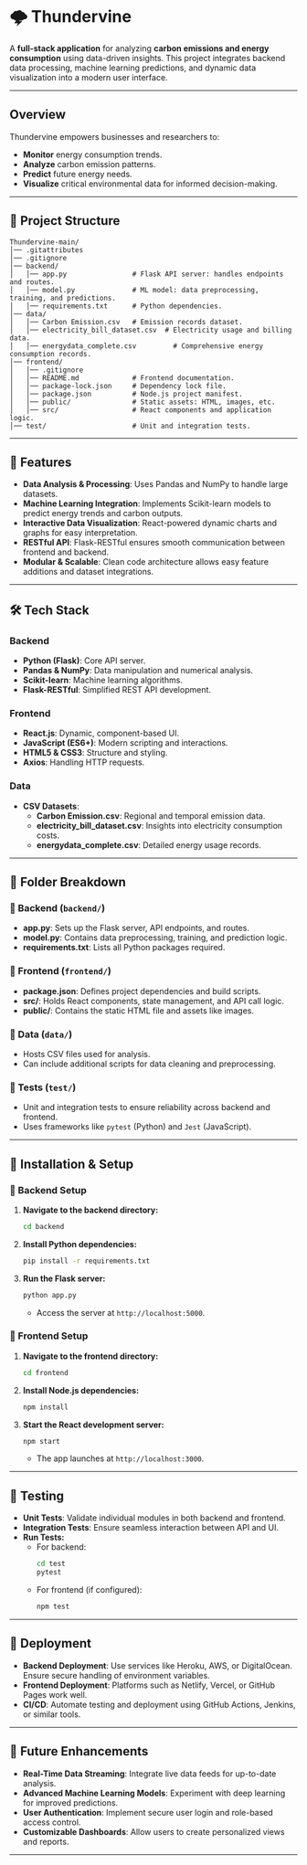 # 🌩️ Thundervine

A **full-stack application** for analyzing **carbon emissions and energy consumption** using data-driven insights. This project integrates backend data processing, machine learning predictions, and dynamic data visualization into a modern user interface.

---

## Overview

Thundervine empowers businesses and researchers to:
- **Monitor** energy consumption trends.
- **Analyze** carbon emission patterns.
- **Predict** future energy needs.
- **Visualize** critical environmental data for informed decision-making.

---

## 📁 Project Structure

```
Thundervine-main/
│── .gitattributes
│── .gitignore
│── backend/
│   │── app.py                # Flask API server: handles endpoints and routes.
│   │── model.py              # ML model: data preprocessing, training, and predictions.
│   │── requirements.txt      # Python dependencies.
│── data/
│   │── Carbon Emission.csv   # Emission records dataset.
│   │── electricity_bill_dataset.csv  # Electricity usage and billing data.
│   │── energydata_complete.csv         # Comprehensive energy consumption records.
│── frontend/
│   │── .gitignore
│   │── README.md             # Frontend documentation.
│   │── package-lock.json     # Dependency lock file.
│   │── package.json          # Node.js project manifest.
│   │── public/               # Static assets: HTML, images, etc.
│   │── src/                  # React components and application logic.
│── test/                     # Unit and integration tests.
```

---

## 🚀 Features

- **Data Analysis & Processing**: Uses Pandas and NumPy to handle large datasets.
- **Machine Learning Integration**: Implements Scikit-learn models to predict energy trends and carbon outputs.
- **Interactive Data Visualization**: React-powered dynamic charts and graphs for easy interpretation.
- **RESTful API**: Flask-RESTful ensures smooth communication between frontend and backend.
- **Modular & Scalable**: Clean code architecture allows easy feature additions and dataset integrations.

---

## 🛠️ Tech Stack

### Backend
- **Python (Flask)**: Core API server.
- **Pandas & NumPy**: Data manipulation and numerical analysis.
- **Scikit-learn**: Machine learning algorithms.
- **Flask-RESTful**: Simplified REST API development.

### Frontend
- **React.js**: Dynamic, component-based UI.
- **JavaScript (ES6+)**: Modern scripting and interactions.
- **HTML5 & CSS3**: Structure and styling.
- **Axios**: Handling HTTP requests.

### Data
- **CSV Datasets**: 
  - **Carbon Emission.csv**: Regional and temporal emission data.
  - **electricity_bill_dataset.csv**: Insights into electricity consumption costs.
  - **energydata_complete.csv**: Detailed energy usage records.

---

## 📂 Folder Breakdown

### 🔹 Backend (`backend/`)
- **app.py**: Sets up the Flask server, API endpoints, and routes.
- **model.py**: Contains data preprocessing, training, and prediction logic.
- **requirements.txt**: Lists all Python packages required.

### 🔹 Frontend (`frontend/`)
- **package.json**: Defines project dependencies and build scripts.
- **src/**: Holds React components, state management, and API call logic.
- **public/**: Contains the static HTML file and assets like images.

### 🔹 Data (`data/`)
- Hosts CSV files used for analysis.
- Can include additional scripts for data cleaning and preprocessing.

### 🔹 Tests (`test/`)
- Unit and integration tests to ensure reliability across backend and frontend.
- Uses frameworks like `pytest` (Python) and `Jest` (JavaScript).

---

## 🚀 Installation & Setup

### 🔹 Backend Setup

1. **Navigate to the backend directory:**
    ```bash
    cd backend
    ```
2. **Install Python dependencies:**
    ```bash
    pip install -r requirements.txt
    ```
3. **Run the Flask server:**
    ```bash
    python app.py
    ```
   - Access the server at `http://localhost:5000`.

### 🔹 Frontend Setup

1. **Navigate to the frontend directory:**
    ```bash
    cd frontend
    ```
2. **Install Node.js dependencies:**
    ```bash
    npm install
    ```
3. **Start the React development server:**
    ```bash
    npm start
    ```
   - The app launches at `http://localhost:3000`.

---

## 🧪 Testing

- **Unit Tests**: Validate individual modules in both backend and frontend.
- **Integration Tests**: Ensure seamless interaction between API and UI.
- **Run Tests:**
  - For backend:
    ```bash
    cd test
    pytest
    ```
  - For frontend (if configured):
    ```bash
    npm test
    ```

---

## 🚀 Deployment

- **Backend Deployment**: Use services like Heroku, AWS, or DigitalOcean. Ensure secure handling of environment variables.
- **Frontend Deployment**: Platforms such as Netlify, Vercel, or GitHub Pages work well.
- **CI/CD**: Automate testing and deployment using GitHub Actions, Jenkins, or similar tools.

---

## 🔄 Future Enhancements

- **Real-Time Data Streaming**: Integrate live data feeds for up-to-date analysis.
- **Advanced Machine Learning Models**: Experiment with deep learning for improved predictions.
- **User Authentication**: Implement secure user login and role-based access control.
- **Customizable Dashboards**: Allow users to create personalized views and reports.

---


